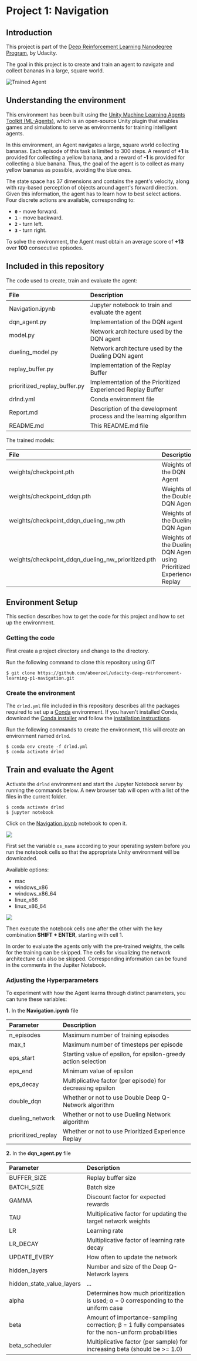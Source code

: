 [//]: # (Image References)

[image1]: https://user-images.githubusercontent.com/10624937/42135619-d90f2f28-7d12-11e8-8823-82b970a54d7e.gif "Trained Agent"

# Project 1: Navigation

## Introduction

This project is part of the [Deep Reinforcement Learning Nanodegree Program](https://www.udacity.com/course/deep-reinforcement-learning-nanodegree--nd893), by Udacity.  

The goal in this project is to create and train an agent to navigate and collect bananas in a large, square world.    

![Trained Agent][image1]

## Understanding the environment
This environment has been built using the [Unity Machine Learning Agents Toolkit (ML-Agents)](https://github.com/Unity-Technologies/ml-agents), which is an open-source Unity plugin that enables games and simulations to serve as environments for training intelligent agents.  


In this environment, an Agent navigates a large, square world collecting bananas. Each episode of this task is limited to 300 steps. A reward of **+1** is provided for collecting a yellow banana, and a reward of **-1** is provided for collecting a blue banana. Thus, the goal of the agent is to collect as many yellow bananas as possible, avoiding the blue ones.

The state space has 37 dimensions and contains the agent's velocity, along with ray-based perception of objects around agent's forward direction.  Given this information, the agent has to learn how to best select actions.  Four discrete actions are available, corresponding to:
- **`0`** - move forward.
- **`1`** - move backward.
- **`2`** - turn left.
- **`3`** - turn right.

To solve the environment, the Agent must obtain an average score of **+13** over **100** consecutive episodes.

## Included in this repository

The code used to create, train and evaluate the agent:

|File                         |Description                                                        |
|:----------------------------|:------------------------------------------------------------------|
|Navigation.ipynb             |Jupyter notebook to train and evaluate the agent                   |
|dqn_agent.py                 |Implementation of the DQN agent                                    |
|model.py                     |Network architecture used by the DQN agent                         |
|dueling_model.py             |Network architecture used by the Dueling DQN agent                 |
|replay_buffer.py             |Implementation of the Replay Buffer                                |
|prioritized_replay_buffer.py |Implementation of the Prioritized Experienced Replay Buffer        |
|drlnd.yml                    |Conda environment file                                             |
|Report.md                    |Description of the development process and the learning algorithm  |
|README.md                    |This README.md file                                                |

The trained models:

|File                                               |Description                                                         |
|:--------------------------------------------------|:-------------------------------------------------------------------|
|weights/checkpoint.pth                             |Weights of the DQN Agent                                            |
|weights/checkpoint_ddqn.pth                        |Weights of the Double DQN Agent                                     |
|weights/checkpoint_ddqn_dueling_nw.pth             |Weights of the Dueling DQN Agent                                    |
|weights/checkpoint_ddqn_dueling_nw_prioritized.pth |Weights of the Dueling DQN Agent using Prioritized Experience Replay|


## Environment Setup

This section describes how to get the code for this project and how to set up the environment.

### Getting the code

First create a project directory and change to the directory.

Run the following command to clone this repository using GIT

```
$ git clone https://github.com/aboerzel/udacity-deep-reinforcement-learning-p1-navigation.git
```

### Create the environment
The `drlnd.yml` file included in this repository describes all the packages required to set up a [Conda](https://docs.conda.io/projects/conda/en/latest/index.html) environment.
If you haven't installed Conda, download the [Conda installer](https://www.anaconda.com/distribution/) and follow the [installation instructions](https://docs.anaconda.com/anaconda/install/).

Run the following commands to create the environment, this will create an environment named `drlnd`.

```
$ conda env create -f drlnd.yml  
$ conda activate drlnd  
```

## Train and evaluate the Agent

Activate the `drlnd` environment and start the Jupyter Notebook server by running the commands below. A new browser tab will open with a list of the files in the current folder.

```
$ conda activate drlnd
$ jupyter notebook
```

Click on the [Navigation.ipynb](Navigation.ipynb) notebook to open it.  

![](./resources/jupyter_notebook_workspace.png)  

First set the variable `os_name` according to your operating system before you run the notebook cells so that the appropriate Unity environment will be downloaded.

Available options:

* mac
* windows_x86
* windows_x86_64
* linux_x86
* linux_x86_64  

![](./resources/choose_operating_system.png)

Then execute the notebook cells one after the other with the key combination **SHIFT + ENTER**, starting with cell 1.

In order to evaluate the agents only with the pre-trained weights, the cells for the training can be skipped. 
The cells for visualizing the network architecture can also be skipped. 
Corresponding information can be found in the comments in the Jupiter Notebook.

### Adjusting the Hyperparameters
To experiment with how the Agent learns through distinct parameters, you can tune these variables:  

**1.** In the **Navigation.ipynb** file  

|Parameter         |Description|
|:-----------------|:----------|
|n_episodes        |Maximum number of training episodes|
|max_t             |Maximum number of timesteps per episode|
|eps_start         |Starting value of epsilon, for epsilon-greedy action selection|
|eps_end           |Minimum value of epsilon|
|eps_decay         |Multiplicative factor (per episode) for decreasing epsilon|
|double_dqn        |Whether or not to use Double Deep Q-Network algorithm|
|dueling_network   |Whether or not to use Dueling Network algorithm|
|prioritized_replay|Whether or not to use Prioritized Experience Replay|


**2.** In the **dqn_agent.py** file

|Parameter                 |Description|
|:-------------------------|:----------|
|BUFFER_SIZE               |Replay buffer size|
|BATCH_SIZE                |Batch size|
|GAMMA                     |Discount factor for expected rewards|
|TAU                       |Multiplicative factor for updating the target network weights|
|LR                        |Learning rate|
|LR_DECAY                  |Multiplicative factor of learning rate decay|
|UPDATE_EVERY              |How often to update the network|
|hidden_layers             |Number and size of the Deep Q-Network layers|
|hidden_state_value_layers |...|
|alpha                     |Determines how much prioritization is used; α = 0 corresponding to the uniform case|
|beta                      |Amount of importance-sampling correction; β = 1 fully compensates for the non-uniform probabilities|
|beta_scheduler            |Multiplicative factor (per sample) for increasing beta (should be >= 1.0)|

